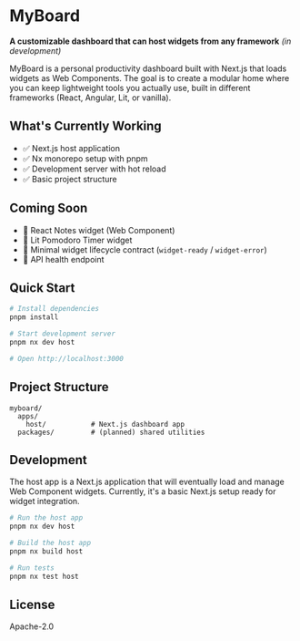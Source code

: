 # MyBoard

**A customizable dashboard that can host widgets from any framework** *(in development)*

MyBoard is a personal productivity dashboard built with Next.js that loads widgets as Web Components. The goal is to create a modular home where you can keep lightweight tools you actually use, built in different frameworks (React, Angular, Lit, or vanilla).

## What's Currently Working

- ✅ Next.js host application
- ✅ Nx monorepo setup with pnpm
- ✅ Development server with hot reload
- ✅ Basic project structure

## Coming Soon

- 🔄 React Notes widget (Web Component)
- 🔄 Lit Pomodoro Timer widget
- 🔄 Minimal widget lifecycle contract (`widget-ready` / `widget-error`)
- 🔄 API health endpoint

## Quick Start

```bash
# Install dependencies
pnpm install

# Start development server
pnpm nx dev host

# Open http://localhost:3000
```

## Project Structure

```
myboard/
  apps/
    host/           # Next.js dashboard app
  packages/         # (planned) shared utilities
```

## Development

The host app is a Next.js application that will eventually load and manage Web Component widgets. Currently, it's a basic Next.js setup ready for widget integration.

```bash
# Run the host app
pnpm nx dev host

# Build the host app
pnpm nx build host

# Run tests
pnpm nx test host
```

## License

Apache-2.0
